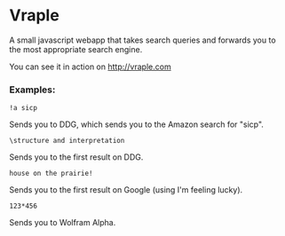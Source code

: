 Vraple
======

A small javascript webapp that takes search queries and forwards you to the most appropriate search engine.

You can see it in action on http://vraple.com

### Examples:

    !a sicp
Sends you to DDG, which sends you to the Amazon search for "sicp".

    \structure and interpretation 
Sends you to the first result on DDG.
 
    house on the prairie!
Sends you to the first result on Google (using I'm feeling lucky).

    123*456 
Sends you to Wolfram Alpha.